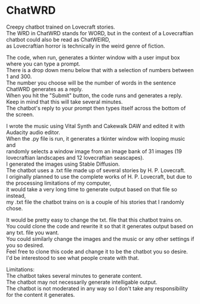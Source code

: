 # ChatWRD
Creepy chatbot trained on Lovecraft stories.  
The WRD in ChatWRD stands for WORD, but in the context of a Lovecraftian chatbot could also be read as ChatWEIRD,  
as Lovecraftian horror is technically in the weird genre of fiction.  

The code, when run, generates a tkinter window with a user imput box where you can type a prompt.  
There is a drop down menu below that with a selection of numbers between 1 and 300.  
The number you choose will be the number of words in the sentence ChatWRD generates as a reply.  
When you hit the "Submit" button, the code runs and generates a reply.  
Keep in mind that this will take several minutes.  
The chatbot's reply to your prompt then types itself across the bottom of the screen.  

I wrote the music using Vital Synth and Cakewalk DAW and edited it with Audacity audio editor.  
When the .py file is run, it generates a tkinter window with looping music and  
randomly selects a window image from an image bank of 31 images (19 lovecraftian landscapes and 12 lovecraftian seascapes).  
I generated the images using Stable Diffusion.  
The chatbot uses a .txt file made up of several stories by H. P. Lovecraft.  
I originally planned to use the complete works of H. P. Lovecraft, but due to the processing limitations of my computer,  
it would take a very long time to generate output based on that file so instead,  
my .txt file the chatbot trains on is a couple of his stories that I randomly chose.    

It would be pretty easy to change the txt. file that this chatbot trains on.   
You could clone the code and rewrite it so that it generates output based on any txt. file you want.  
You could similarly change the images and the music or any other settings if you so desired.  
Feel free to clone this code and change it to be the chatbot you so desire.
I'd be interestood to see what people create with that.

Limitations:  
The chatbot takes several minutes to generate content.  
The chatbot may not necessarily generate intelligable output.  
The chatbot is not moderated in any way so I don't take any responsibility for the content it generates.
